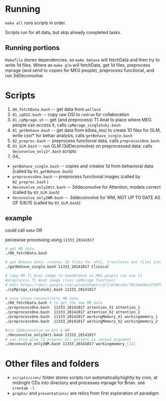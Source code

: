 # Running
`make all` runs scripts in order. 

Scripts run for all data, but skip already completed tasks.

## Running portions
`Makefile` stores dependencies. so `make behave` will fetchData and then try to write 1d files. Where as `make glm` will fetchData, get 1d files, preprocess mprage (and send to copies for MEG people), preprocess functional, and run 3dDeconvolve.

# Scripts
 1. `00_fetchData.bash` -- get data from `wallace`
 2. `01_cpDSI.bash`    -- copy raw DSI to `redrum` for collaboration
 3. `01_cpMprage.sh`    -- get (and preprocess) T1 Anat to place where MEG people can access it, calls `cpMprage_singleSubj.bash`
 4. `01_getBehave.bash` -- get data from `B`(bea_res) to create 1D files for GLM, write csv/\* for behav analysis, calls `getBehave_single.bash`
 5. `02_preproc.bash`   -- preprocess functional data, calls `preprocessOne.bash`
 6. `03_GLM.bash`       -- run GLM (3dDeconvolve) on preprocessed data. calls `deconvolve_only2*.bash` scripts
 7. 04_
 * `getBehave_single.bash`     -- copies and creates 1d from behavioral data (called by `01_getBehave.bash`)
 * `preprocessOne.bash`        -- preprocess functional images (called by `02_preproc.bash` )
 * `deconvolve_only2Att.bash`  -- 3ddeconvolve for Attention, models correct (called by `03_GLM.bash`)
 * `deconvolve_only2WM.bash`   -- 3ddeconvolve for WM, NOT UP TO DATE AS OF 5/6/15 (called by `03_GLM.bash`)

## example
could call `make` OR

peicewise processing using `11333_20141017`
```bash
# get MR data
./00_fetchData.bash

# get Behave data: creates 1D files for afni, translates mat files into CSVs for behav inspection
./getBehave_single.bash 11333_20141017 Clinical

# copy MR T1 Anat image to open@reese so MEG people can use it
#preprocess T1 Anat image (runs cpMprage function)
# edit https://docs.google.com/spreadsheets/d/1tklWovQor7Nt3m0oWsiP2RPRwDauIS8QUtY4la2kHac/edit
./cpMprage_singleSubj.bash 11333_20141017

# once steve reconstructs MB data
./00_fetchData.bash # to get the new MB data
./preprocessOne.bash  11333_20141017 attention_X1 attention_1
./preprocessOne.bash  11333_20141017 attention_X2 attention_2
./preprocessOne.bash  11333_20141017 workingMemory_X1 workingmemory_1
./preprocessOne.bash  11333_20141017 workingMemory_X2 workingmemory_2

#run 3ddeconvolve on Att & WM 
./deconvolve_only2Att.bash 11333_20141017 
# can also give T2 preproc dir pattern as second argument 
./deconvolve_only2WM.bash 11333_20141017 workingmemory_[12]

```

# Other files and folders
 * `scripts/cron/` folder stores scripts run automatically/nightly by cron, at midnight CDs into directory and processes mprage for Brian. see `crontab -l`
 * `graphs/` and `presentations/` are relics from first exploration of paradigm
